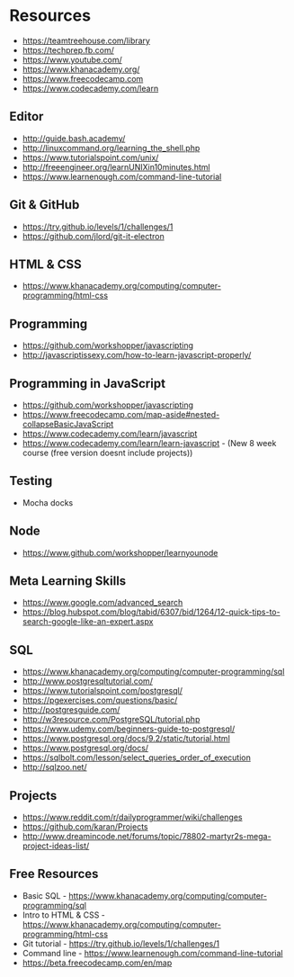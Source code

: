 # Resources

- https://teamtreehouse.com/library
- https://techprep.fb.com/
- https://www.youtube.com/
- https://www.khanacademy.org/
- https://www.freecodecamp.com
- https://www.codecademy.com/learn

## Editor

- http://guide.bash.academy/
- http://linuxcommand.org/learning_the_shell.php
- https://www.tutorialspoint.com/unix/
- http://freeengineer.org/learnUNIXin10minutes.html
- https://www.learnenough.com/command-line-tutorial

## Git & GitHub
- https://try.github.io/levels/1/challenges/1
- https://github.com/jlord/git-it-electron

## HTML & CSS

- https://www.khanacademy.org/computing/computer-programming/html-css

## Programming

- https://github.com/workshopper/javascripting
- http://javascriptissexy.com/how-to-learn-javascript-properly/

## Programming in JavaScript

- https://github.com/workshopper/javascripting
- https://www.freecodecamp.com/map-aside#nested-collapseBasicJavaScript
- https://www.codecademy.com/learn/javascript
- https://www.codecademy.com/learn/learn-javascript - (New 8 week course (free version doesnt include projects))

## Testing

- Mocha docks

## Node

- https://www.github.com/workshopper/learnyounode

## Meta Learning Skills

- https://www.google.com/advanced_search
- https://blog.hubspot.com/blog/tabid/6307/bid/1264/12-quick-tips-to-search-google-like-an-expert.aspx

## SQL

- https://www.khanacademy.org/computing/computer-programming/sql
- http://www.postgresqltutorial.com/
- https://www.tutorialspoint.com/postgresql/
- https://pgexercises.com/questions/basic/
- http://postgresguide.com/
- http://w3resource.com/PostgreSQL/tutorial.php
- https://www.udemy.com/beginners-guide-to-postgresql/
- https://www.postgresql.org/docs/9.2/static/tutorial.html
- https://www.postgresql.org/docs/
- https://sqlbolt.com/lesson/select_queries_order_of_execution
- http://sqlzoo.net/

## Projects

- https://www.reddit.com/r/dailyprogrammer/wiki/challenges
- https://github.com/karan/Projects
- http://www.dreamincode.net/forums/topic/78802-martyr2s-mega-project-ideas-list/


## Free Resources

- Basic SQL - https://www.khanacademy.org/computing/computer-programming/sql
- Intro to HTML & CSS - https://www.khanacademy.org/computing/computer-programming/html-css
- Git tutorial - https://try.github.io/levels/1/challenges/1
- Command line - https://www.learnenough.com/command-line-tutorial
- https://beta.freecodecamp.com/en/map
